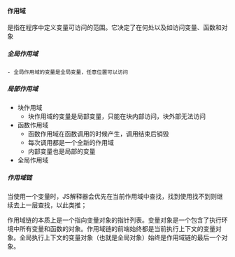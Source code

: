 #### 作用域
是指在程序中定义变量可访问的范围。它决定了在何处以及如访问变量、函数和对象

##### 全局作用域
    - 全局作用域的变量是全局变量，任意位置可以访问
##### 局部作用域
- 块作用域
  - 块作用域的变量是局部变量，只能在块内部访问，块外部无法访问
- 函数作用域
  - 函数作用域在函数调用的时候产生，调用结束后销毁
  - 每次调用都是一个全新的作用域    
  - 内部变量也是局部的变量
- 全局作用域

##### 作用域链
当使用一个变量时，JS解释器会优先在当前作用域中查找，找到使用找不到则继续去上一层查找，以此类推；

作用域链的本质上是一个指向变量对象的指针列表。变量对象是一个包含了执行环境中所有变量和函数的对象。作用域链的前端始终都是当前执行上下文的变量对象。全局执行上下文的变量对象（也就是全局对象）始终是作用域链的最后一个对象。
